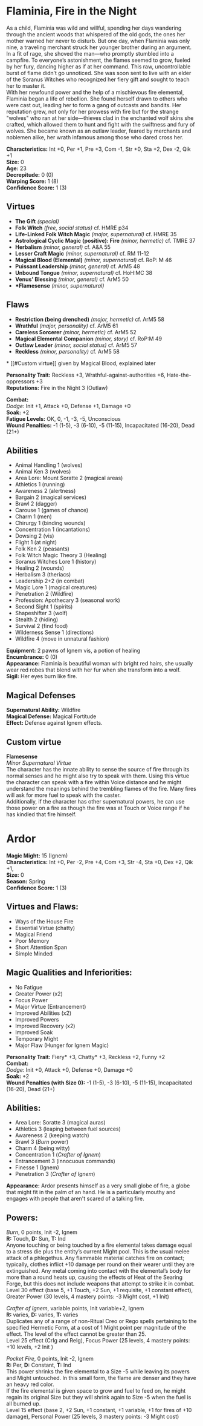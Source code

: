 # Flaminia, Fire in the Night
As a child, Flaminia was wild and willful, spending her days wandering through the ancient woods that whispered of the old gods, the ones her mother warned her never to disturb. But one day, when Flaminia was only nine, a traveling merchant struck her younger brother during an argument. In a fit of rage, she shoved the man—who promptly stumbled into a campfire. To everyone’s astonishment, the flames seemed to grow, fueled by her fury, dancing higher as if at her command. This raw, uncontrollable burst of flame didn’t go unnoticed. She was soon sent to live with an elder of the Soranus Witches who recognized her fiery gift and sought to teach her to master it.  
With her newfound power and the help of a mischievous fire elemental, Flaminia began a life of rebellion. She found herself drawn to others who were cast out, leading her to form a gang of outcasts and bandits. Her reputation grew, not only for her prowess with fire but for the strange "wolves" who ran at her side—thieves clad in the enchanted wolf skins she crafted, which allowed them to hunt and fight with the swiftness and fury of wolves. She became known as an outlaw leader, feared by merchants and noblemen alike, her wrath infamous among those who dared cross her.

**Characteristics:** Int +0, Per +1, Pre +3, Com -1, Str +0, Sta +2, Dex -2, Qik +1  
**Size:** 0  
**Age:** 23  
**Decrepitude:** 0 (0)  
**Warping Score:** 1 (8)  
**Confidence Score:** 1 (3)  
## Virtues  
- **The Gift** _(special)_
- **Folk Witch** _(free, social status)_ cf. HMRE p34
- **Life-Linked Folk Witch Magic** _(major, supernatural)_ cf. HMRE 35  
- **Astrological Cyclic Magic (positive): Fire** _(minor, hermetic)_ cf. TMRE 37  
- **Herbalism** _(minor, general)_ cf. A&A 55  
- **Lesser Craft Magic** _(minor, supernatural)_ cf. RM 11-12  
- **Magical Blood (Elemental)** _(minor, supernatural)_ cf. RoP: M 46  
- **Puissant Leadership** _(minor, general)_ cf. ArM5 48  
- **Unbound Tongue** _(minor, supernatural)_ cf. HoH:MC 38  
- **Venus' Blessing** _(minor, general)_ cf. ArM5 50  
- **\*Flamesense** _(minor, supernatural)_
## Flaws  
- **Restriction (being drenched)** _(major, hermetic)_ cf. ArM5 58  
- **Wrathful** _(major, personality)_ cf. ArM5 61  
- **Careless Sorcerer** _(minor, hermetic)_ cf. ArM5 52  
- **Magical Elemental Companion** _(minor, story)_ cf. RoP:M 49  
- **Outlaw Leader** _(minor, social status)_ cf. ArM5 57  
- **Reckless** _(minor, personality)_ cf. ArM5 58  

\* [[#Custom virtue]] given by Magical Blood, explained later
  
**Personality Trait:**  Reckless +3, Wrathful-against-authorities +6, Hate-the-oppressors +3  
**Reputations:** Fire in the Night 3 (Outlaw)  
  
**Combat:**  
*Dodge*: Init +1, Attack +0, Defense +1, Damage +0  
**Soak:** +2  
**Fatigue Levels:** OK, 0, -1, -3, -5, Unconscious  
**Wound Penalties:** -1 (1-5), -3 (6-10), -5 (11-15), Incapacitated (16-20), Dead (21+)  
## Abilities  
+ Animal Handling 1 (wolves)  
+ Animal Ken 3 (wolves)  
+ Area Lore: Mount Soratte 2 (magical areas)  
+ Athletics 1 (running)  
+ Awareness 2 (alertness)  
+ Bargain 2 (magical services)  
+ Brawl 2 (dagger)  
+ Carouse 1 (games of chance)  
+ Charm 1 (men)  
+ Chirurgy 1 (binding wounds)  
+ Concentration 1 (incantations)  
+ Dowsing 2 (vis)  
+ Flight 1 (at night)  
+ Folk Ken 2 (peasants)  
+ Folk Witch Magic Theory 3 (Healing)  
+ Soranus Witches Lore 1 (history)  
+ Healing 2 (wounds)  
+ Herbalism 3 (theriacs)  
+ Leadership 2+2 (in combat)  
+ Magic Lore 1 (magical creatures)  
+ Penetration 2 (Wildfire)  
+ Profession: Apothecary 3 (seasonal work)  
+ Second Sight 1 (spirits)  
+ Shapeshifter 3 (wolf)  
+ Stealth 2 (hiding)  
+ Survival 2 (find food)  
+ Wilderness Sense 1 (directions)  
+ Wildfire 4 (move in unnatural fashion)  
  
**Equipment:** 2 pawns of Ignem vis, a potion of healing  
**Encumbrance:** 0 (0)  
**Appearance:**  Flaminia is beautiful woman with bright red hairs, she usually wear red robes that blend with her fur when she transform into a wolf.  
**Sigil:** Her eyes burn like fire.
## Magical Defenses
**Supernatural Ability:** Wildfire  
**Magical Defense:** Magical Fortitude  
**Effect:** Defense against Ignem effects.
## Custom virtue
**Flamesense**  
_Minor Supernatural Virtue_  
The character has the innate ability to sense the source of fire through its normal senses and he might also try to speak with them. Using this virtue the character can speak with a fire within Voice distance and he might understand the meanings behind the trembling flames of the fire. Many fires will ask for more fuel to speak with the caster.  
Additionally, if the character has other supernatural powers, he can use those power on a fire as though the fire was at Touch or Voice range if he has kindled that fire himself.  
# Ardor  
**Magic Might:** 15 (Ignem)  
**Characteristics:** Int +0, Per -2, Pre +4, Com +3, Str -4, Sta +0, Dex +2, Qik +1,  
**Size:** 0  
**Season:** Spring  
**Confidence Score:** 1 (3)  
## Virtues and Flaws:  
- Ways of the House Fire  
- Essential Virtue (chatty)  
- Magical Friend  
- Poor Memory  
- Short Attention Span  
- Simple Minded  
## Magic Qualities and Inferiorities:  
- No Fatigue  
- Greater Power (x2)  
- Focus Power  
- Major Virtue (Entrancement)  
- Improved Abilities (x2)  
- Improved Powers  
- Improved Recovery (x2)  
- Improved Soak
- Temporary Might  
- Major Flaw (Hunger for Ignem Magic)  

**Personality Trait:** Fiery\* +3, Chatty\* +3, Reckless +2, Funny +2  
**Combat:**  
*Dodge*: Init +0, Attack +0, Defense +0, Damage +0  
**Soak:** +2  
**Wound Penalties (with Size 0):** -1 (1-5), -3 (6-10), -5 (11-15), Incapacitated (16-20), Dead (21+)  
## Abilities:  
+ Area Lore: Soratte 3 (magical auras)  
+ Athletics 3 (leaping between fuel sources)  
+ Awareness 2 (keeping watch)  
+ Brawl 3 (*Burn* power)  
+ Charm 4 (being witty)  
+ Concentration 1 (*Crafter of Ignem*)
+ Entrancement 3 (innocuous commands)  
+ Finesse 1 (Ignem)  
+ Penetration 3 (*Crafter of Ignem*)  

**Appearance:** Ardor presents himself as a very small globe of fire, a globe that might fit in the palm of an hand. He is a particularly mouthy and engages with people that aren't scared of a talking fire.
## Powers:  
*Burn*, 0 points, Init -2, Ignem  
**R:** Touch, **D:** Sun, **T:** Ind  
Anyone touching or being touched by a fire elemental takes damage equal to a stress die plus the entity’s current Might pool. This is the usual melee attack of a phlegethus. Any flammable material catches fire on contact; typically, clothes inflict +10 damage per round on their wearer until they are extinguished. Any metal coming into contact with the elemental’s body for more than a round heats up, causing the effects of Heat of the Searing Forge, but this does not include weapons that attempt to strike it in combat.  
Level 30 effect (base 5, +1 Touch, +2 Sun, +1 requisite, +1 constant effect), Greater Power (30 levels, 4 mastery points: -3 Might cost, +1 Init)  
  
*Crafter of Ignem*, variable points, Init variable+2, Ignem  
**R:** varies, **D:** varies, **T:** varies  
Duplicates any of a range of non-Ritual Creo or Rego spells pertaining to the specified Hermetic Form, at a cost of 1 Might point per magnitude of the effect. The level of the effect cannot be greater than 25.  
Level 25 effect (CrIg and ReIg), Focus Power (25 levels, 4 mastery points: +10 levels, +2 Init ) 
  
*Pocket Fire*, 0 points, Init -2, Ignem  
**R:** Per, **D:** Constant, **T:** Ind  
This power shrinks the fire elemental to a Size -5 while leaving its powers and Might untouched. In this small form, the flame are denser and they have an heavy red color.  
If the fire elemental is given space to grow and fuel to feed on, he might regain its original Size but they will shrink again to Size -5 when the fuel is all burned up.  
Level 15 effect (base 2, +2 Sun, +1 constant, +1 variable, +1 for fires of +10 damage), Personal Power (25 levels, 3 mastery points: -3 Might cost)